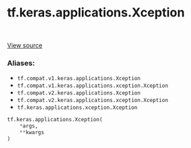 <div itemscope itemtype="http://developers.google.com/ReferenceObject">
<meta itemprop="name" content="tf.keras.applications.Xception" />
<meta itemprop="path" content="Stable" />
</div>

# tf.keras.applications.Xception

<!-- Insert buttons -->

<table class="tfo-notebook-buttons tfo-api" align="left">
</table>

<a target="_blank" href="/code/stable/tensorflow/python/keras/applications/__init__.py">View source</a>



<!-- Start diff -->


### Aliases:

* `tf.compat.v1.keras.applications.Xception`
* `tf.compat.v1.keras.applications.xception.Xception`
* `tf.compat.v2.keras.applications.Xception`
* `tf.compat.v2.keras.applications.xception.Xception`
* `tf.keras.applications.xception.Xception`


``` python
tf.keras.applications.Xception(
    *args,
    **kwargs
)
```



<!-- Placeholder for "Used in" -->

